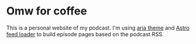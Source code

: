 # Omw for coffee

This is a personal website of my podcast. I'm using [aria theme](https://github.com/static-templates/aria) and [Astro feed loader](https://github.com/ascorbic/astro-loaders/tree/main/packages/feed) to build episode pages based on the podcast RSS.
